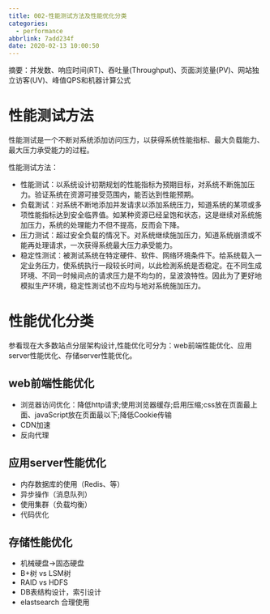 ```yaml
---
title: 002-性能测试方法及性能优化分类
categories:
  - performance
abbrlink: 7add234f
date: 2020-02-13 10:00:50
---
```


摘要：并发数、响应时间(RT)、吞吐量(Throughput)、页面浏览量(PV)、网站独立访客(UV)、峰值QPS和机器计算公式

<!-- more -->

# 性能测试方法

性能测试是一个不断对系统添加访问压力，以获得系统性能指标、最大负载能力、最大压力承受能力的过程。

性能测试方法：

- 性能测试：以系统设计初期规划的性能指标为预期目标，对系统不断施加压力。验证系统在资源可接受范围内，能否达到性能预期。
- 负载測试：对系统不断地添加并发请求以添加系统压力，知道系统的某项或多项性能指标达到安全临界值。如某种资源已经呈饱和状态，这是继续对系统施加压力，系统的处理能力不但不提高，反而会下降。
- 压力测试：超过安全负载的情况下。对系统继续施加压力，知道系统崩溃或不能再处理请求，一次获得系统最大压力承受能力。
- 稳定性测试：被測试系统在特定硬件、软件、网络环境条件下。给系统载入一定业务压力，使系统执行一段较长时间，以此检測系统是否稳定。在不同生成环境、不同一时候间点的请求压力是不均匀的，呈波浪特性。因此为了更好地模拟生产环境，稳定性測试也不应均与地对系统施加压力。

# 性能优化分类

参看现在大多数站点分层架构设计,性能优化可分为：web前端性能优化、应用server性能优化、存储server性能优化。

## web前端性能优化
- 浏览器访问优化：降低http请求;使用浏览器缓存;启用压缩;css放在页面最上面、javaScript放在页面最以下;降低Cookie传输
- CDN加速
- 反向代理

## 应用server性能优化
- 内存数据库的使用（Redis、等）
- 异步操作（消息队列）
- 使用集群（负载均衡）
- 代码优化

## 存储性能优化
- 机械硬盘→固态硬盘
- B+树 vs LSM树
- RAID vs HDFS
- DB表结构设计，索引设计
- elastsearch 合理使用




